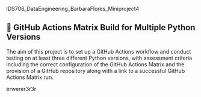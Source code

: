 
IDS706_DataEngineering_BarbaraFlores_Miniproject4
## 🤖  GitHub Actions Matrix Build for Multiple Python Versions

The aim of this project is to set up a GitHub Actions workflow and conduct testing on at least three different Python versions, with assessment criteria including the correct configuration of the GitHub Actions Matrix and the provision of a GitHub repository along with a link to a successful GitHub Actions Matrix run.

erwerer3r3r
